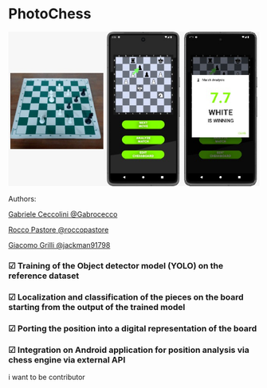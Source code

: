 # PhotoChess
![app](https://github.com/Gabrocecco/photoChess/blob/main/app.png)

Authors: 

[Gabriele Ceccolini @Gabrocecco](https://github.com/Gabrocecco)

[Rocco Pastore @roccopastore](https://github.com/roccopastore)

[Giacomo Grilli @jackman91798](https://github.com/jackman91798)


### ☑ Training of the Object detector model (YOLO) on the reference dataset

### ☑ Localization and classification of the pieces on the board starting from the output of the trained model

### ☑ Porting the position into a digital representation of the board

### ☑ Integration on Android application for position analysis via chess engine via external API

i want to be contributor




